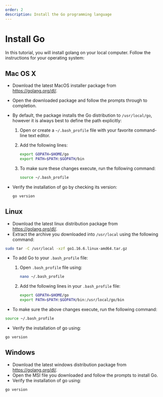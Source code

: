 ```yaml
---
order: 2
description: Install the Go programming language
---
```


# Install Go

In this tutorial, you will install golang on your local computer. Follow the instructions for your operating system:

## Mac OS X

* Download the latest MacOS installer package from <https://golang.org/dl/>.
* Open the downloaded package and follow the prompts through to completion.
* By default, the package installs the Go distribution to `/usr/local/go`, however it is always best to define the path explicitly:

    1. Open or create a `~/.bash_profile` file with your favorite command-line text editor.
    2. Add the following lines:

        ```sh
        export GOPATH=$HOME/go
        export PATH=$PATH:$GOPATH/bin
        ```

    3. To make sure these changes execute, run the following command:

        ```sh
        source ~/.bash_profile
        ```

* Verify the installation of go by checking its version:

    ```sh
    go version
    ```

## Linux

* Download the latest linux distribution package from <https://golang.org/dl/>.
* Extract the archive you downloaded into `/usr/local` using the following command:

```sh
sudo tar -C /usr/local -xzf go1.16.6.linux-amd64.tar.gz
```

* To add Go to your `.bash_profile` file:

    1. Open `.bash_profile` file using:

        ```sh
        nano ~/.bash_profile
        ```

    2. Add the following lines in your `.bash_profile` file:

        ```sh
        export GOPATH=$HOME/go
        export PATH=$PATH:$GOPATH/bin:/usr/local/go/bin
        ```

* To make sure the above changes execute, run the following command:

```sh
source ~/.bash_profile
```

* Verify the installation of go using:

```sh
go version
```

## Windows

* Download the latest windows distribution package from <https://golang.org/dl/>.
* Open the MSI file you downloaded and follow the prompts to install Go.
* Verify the installation of go using:

```sh
go version
```
